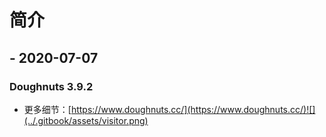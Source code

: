 # 简介

##  - 2020-07-07

### Doughnuts 3.9.2

  * 更多细节：[https://www.doughnuts.cc/](https://www.doughnuts.cc/)![](../.gitbook/assets/visitor.png) 

## 
